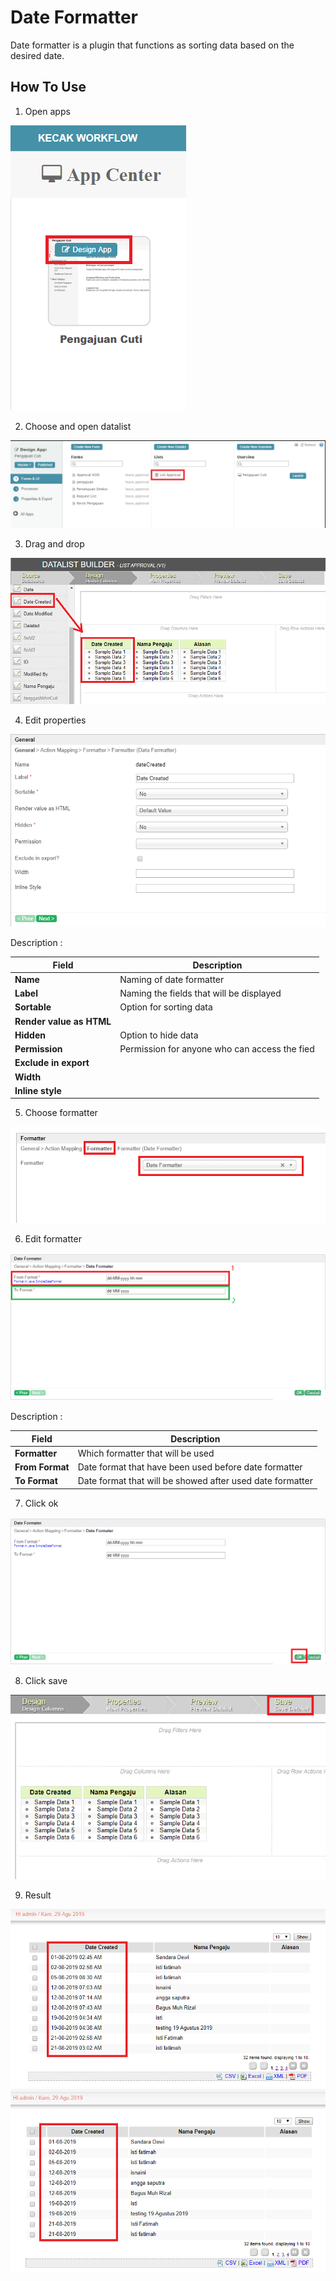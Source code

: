 # Date Formatter

Date formatter is a plugin that functions as sorting data based on the desired date.

## How To Use

1. Open apps

<img src="https://raw.githubusercontent.com/kinnara-digital-studio/kecak-workflow/master/docs/assets/df_openApps.png" alt="" />


2. Choose and open datalist

<img src="https://raw.githubusercontent.com/kinnara-digital-studio/kecak-workflow/master/docs/assets/df_openDatalist.png" alt="" />


3. Drag and drop

<img src="https://raw.githubusercontent.com/kinnara-digital-studio/kecak-workflow/master/docs/assets/df_dragDrop.png" alt="" />


4. Edit properties

<img src="https://raw.githubusercontent.com/kinnara-digital-studio/kecak-workflow/master/docs/assets/df_editGeneral.png" alt="" />

Description :

|           Field           |              Description                 |
|---------------------------|------------------------------------------|
|**Name**                   | Naming of date formatter                 |
|**Label**                  | Naming the fields that will be displayed |
|**Sortable**               | Option for sorting data|
|**Render value as HTML**||
|**Hidden**|Option to hide data|
|**Permission**|Permission for anyone who can access the fied|
|**Exclude in export**||
|**Width**||
|**Inline style**||

5. Choose formatter

<img src="https://raw.githubusercontent.com/kinnara-digital-studio/kecak-workflow/master/docs/assets/df_editGeneralChooseFormatter.png" alt="" />

6. Edit formatter
<img src="https://raw.githubusercontent.com/kinnara-digital-studio/kecak-workflow/master/docs/assets/df_editDateFormatter.png" alt="" />

Description :

|           Field           |              Description                 |
|---------------------------|------------------------------------------|
|**Formatter**                   |Which formatter that will be used               |
|**From Format**                  | Date format that have been used before date formatter|
|**To Format**                   | Date format that will be showed after used date formatter        |

7. Click ok

<img src="https://raw.githubusercontent.com/kinnara-digital-studio/kecak-workflow/master/docs/assets/df_ok.png" alt="" />


8. Click save

<img src="https://raw.githubusercontent.com/kinnara-digital-studio/kecak-workflow/master/docs/assets/df_save.png" alt="" />

9. Result

<img src="https://raw.githubusercontent.com/kinnara-digital-studio/kecak-workflow/master/docs/assets/df_resultBefore.png" alt="" />

<img src="https://raw.githubusercontent.com/kinnara-digital-studio/kecak-workflow/master/docs/assets/df_resultAfter.png" alt="" />
